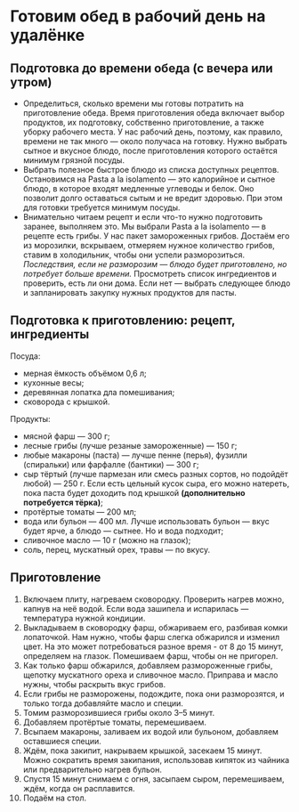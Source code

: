 # Готовим обед в рабочий день на удалёнке
## Подготовка до времени обеда (с вечера или утром)
* Определиться, сколько времени мы готовы потратить на приготовление обеда.
Время приготовления обеда включает выбор продуктов, их подготовку, собственно приготовление, а также уборку рабочего места. У нас рабочий день, поэтому, как правило, времени не так много — около получаса на готовку. Нужно выбрать сытное и вкусное блюдо, после приготовления которого остаётся минимум грязной посуды.
* Выбрать полезное быстрое блюдо из списка доступных рецептов. 
Остановимся на Pasta a la isolamento — это калорийное и сытное блюдо, в которое входят медленные углеводы и белок. Оно позволит долго оставаться сытым и не вредит здоровью. При этом для готовки требуется минимум посуды. 
* Внимательно читаем рецепт и если что-то нужно подготовить заранее, выполняем это. Мы выбрали Pasta a la isolamento — в рецепте есть грибы. У нас пакет замороженных грибов. Достаём его из морозилки, вскрываем, отмеряем нужное количество грибов, ставим в холодильник, чтобы они успели разморозиться.
*Последствия, если не разморозим — блюдо будет приготовлено, но потребует больше времени.*
Просмотреть список ингредиентов и проверить, есть ли они дома. Если нет — выбрать следующее блюдо и запланировать закупку нужных продуктов для пасты.
## Подготовка к приготовлению: рецепт, ингредиенты
Посуда:
* мерная ёмкость объёмом 0,6 л;
* кухонные весы;
* деревянная лопатка дла помешивания;
* сковорода с крышкой.

Продукты: 
* мясной фарш — 300 г;
* лесные грибы (лучше резаные замороженные) — 150 г;
* любые макароны (паста) — лучше пенне (перья), фузилли (спиральки) или фарфалле (бантики) — 300 г;
* сыр тёртый (лучше пармезан или смесь разных сортов, но подойдёт любой) — 250 г. Если есть цельный кусок сыра, его можно натереть, пока паста будет доходить под крышкой **(дополнительно потребуется тёрка)**;
* протёртые томаты — 200 мл;
* вода или бульон — 400 мл. Лучше использовать бульон — вкус будет ярче, а блюдо — сытнее. Но и вода подходит; 
* сливочное масло — 10 г (можно на глазок);
* соль, перец, мускатный орех, травы — по вкусу. 
## Приготовление
1. Включаем плиту, нагреваем сковородку. Проверить нагрев можно, капнув на неё водой. Если вода зашипела и испарилась — температура нужной кондиции. 
2. Выкладываем в сковородку фарш, обжариваем его, разбивая комки лопаточкой. Нам нужно, чтобы фарш слегка обжарился и изменил цвет. На это может потребоваться разное время - от 8 до 15 минут, определяем на глазок. Помешиваем фарш, чтобы он не пригорел.
3. Как только фарш обжарился, добавляем размороженные грибы, щепотку мускатного ореха и сливочное масло. Приправа и масло нужны, чтобы раскрыть вкус грибов.
4. Если грибы не разморожены, подождите, пока они разморозятся, и только тогда добавляйте масло и специи.
5. Томим разморозившиеся грибы около 3–5 минут.
6. Добавляем протёртые томаты, перемешиваем.
7. Всыпаем макароны, заливаем их водой или бульоном, добавляем оставшиеся специи.
8. Ждём, пока закипит, накрываем крышкой, засекаем 15 минут. Можно сократить время закипания, использовав кипяток из чайника или предварительно нагрев бульон.
9. Спустя 15 минут снимаем с огня, засыпаем сыром, перемешиваем, ждём, когда он расплавится.
10. Подаём на стол.
